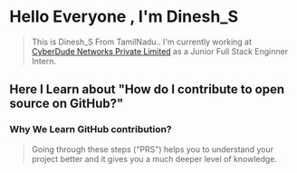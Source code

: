 # Hello Everyone , I'm Dinesh_S

> This is Dinesh_S From TamilNadu.. I'm currently working at <a href="https://www.cyberdudenetworks.com/">CyberDude Networks Private Limited</a> as a Junior Full Stack Enginner Intern.

## Here I Learn about "How do I contribute to open source on GitHub?"

### Why We Learn GitHub contribution?

> Going through these steps ("PRS") helps you to understand your project better and it gives you a much deeper level of knowledge.
